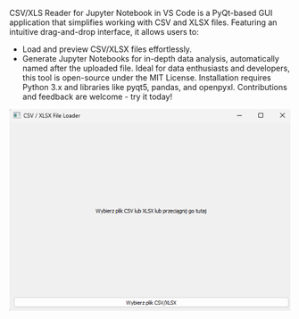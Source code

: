 CSV/XLS Reader for Jupyter Notebook in VS Code is a PyQt-based GUI application that simplifies working with CSV and XLSX files. Featuring an intuitive drag-and-drop interface, it allows users to:
- Load and preview CSV/XLSX files effortlessly.
- Generate Jupyter Notebooks for in-depth data analysis, automatically named after the uploaded file.
Ideal for data enthusiasts and developers, this tool is open-source under the MIT License. Installation requires Python 3.x and libraries like pyqt5, pandas, and openpyxl. Contributions and feedback are welcome - try it today!

![Screenshot](image.png)
